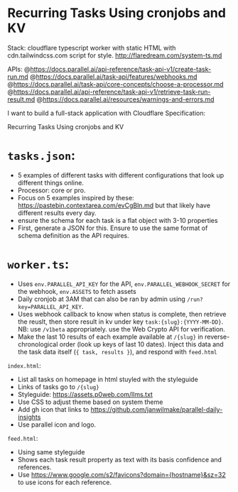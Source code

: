 # Recurring Tasks Using cronjobs and KV

Stack: cloudflare typescript worker with static HTML with cdn.tailwindcss.com script for style.
http://flaredream.com/system-ts.md

APIs:
@https://docs.parallel.ai/api-reference/task-api-v1/create-task-run.md
@https://docs.parallel.ai/task-api/features/webhooks.md
@https://docs.parallel.ai/task-api/core-concepts/choose-a-processor.md
@https://docs.parallel.ai/api-reference/task-api-v1/retrieve-task-run-result.md
@https://docs.parallel.ai/resources/warnings-and-errors.md

I want to build a full-stack application with Cloudflare Specification:

Recurring Tasks Using cronjobs and KV

# `tasks.json`:

- 5 examples of different tasks with different configurations that look up different things online.
- Processor: core or pro.
- Focus on 5 examples inspired by these: https://pastebin.contextarea.com/evCgBln.md but that likely have different results every day.
- ensure the schema for each task is a flat object with 3-10 properties
- First, generate a JSON for this. Ensure to use the same format of schema definition as the API requires.

# `worker.ts`:

- Uses `env.PARALLEL_API_KEY` for the API, `env.PARALLEL_WEBHOOK_SECRET` for the webhook, `env.ASSETS` to fetch assets
- Daily cronjob at 3AM that can also be ran by admin using `/run?key=PARALLEL_API_KEY`.
- Uses webhook callback to know when status is complete, then retrieve the reuslt, then store result in kv under key `task:{slug}:{YYYY-MM-DD}`. NB: use `/v1beta` appropriately. use the Web Crypto API for verification.
- Make the last 10 results of each example available at `/{slug}` in reverse-chronological order (look up keys of last 10 dates). Inject this data and the task data itself (`{ task, results }`), and respond with `feed.html`

`index.html`:

- List all tasks on homepage in html stuyled with the styleguide
- Links of tasks go to `/{slug}`
- Styleguide: https://assets.p0web.com/llms.txt
- Use CSS to adjust theme based on system theme
- Add gh icon that links to https://github.com/janwilmake/parallel-daily-insights
- Use parallel icon and logo.

`feed.html`:

- Using same styleguide
- Shows each task result property as text with its basis confidence and references.
- Use https://www.google.com/s2/favicons?domain={hostname}&sz=32 to use icons for each reference.
